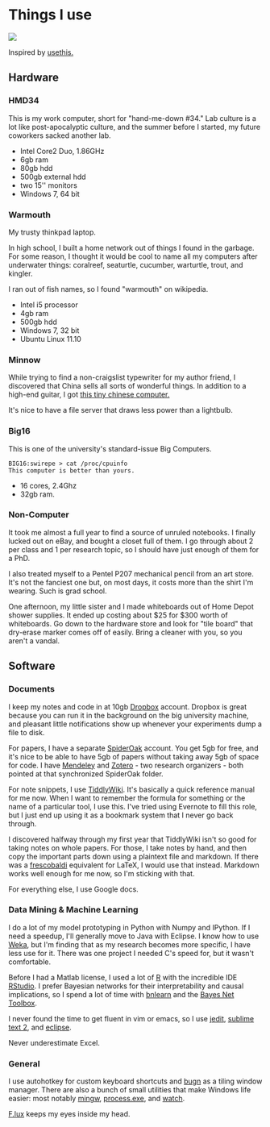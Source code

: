 # Things I use

![](semiautomata.jpg)

Inspired by [usethis.](http://usesthis.com/)

## Hardware

### HMD34

This is my work computer, short for "hand-me-down #34."  Lab culture is a lot like post-apocalyptic culture, and the summer before I started, my future coworkers sacked another lab.

* Intel Core2 Duo, 1.86GHz
* 6gb ram
* 80gb hdd
* 500gb external hdd
* two 15'' monitors
* Windows 7, 64 bit

### Warmouth

My trusty thinkpad laptop.

In high school, I built a home network out of things I found in the garbage.  For some reason, I thought it would be cool to name all my computers after underwater things: coralreef, seaturtle, cucumber, warturtle, trout, and kingler.

I ran out of fish names, so I found "warmouth" on wikipedia.

* Intel i5 processor
* 4gb ram
* 500gb hdd
* Windows 7, 32 bit
* Ubuntu Linux 11.10 

### Minnow

While trying to find a non-craigslist typewriter for my author friend, I discovered that China sells all sorts of wonderful things.  In addition to a high-end guitar, I got [this tiny chinese computer.](http://www.dealextreme.com/p/standalone-bittorrent-bt-client-usb-nas-ftp-samba-printer-upnp-sharing-network-lan-server-26320)

It's nice to have a file server that draws less power than a lightbulb.

### Big16

This is one of the university's standard-issue Big Computers.

    BIG16:swirepe > cat /proc/cpuinfo
    This computer is better than yours.

* 16 cores, 2.4Ghz
* 32gb ram.


### Non-Computer

It took me almost a full year to find a source of unruled notebooks.  I finally lucked out on eBay, and bought a closet full of them.  I go through about 2 per class and 1 per research topic, so I should have just enough of them for a PhD.

I also treated myself to a Pentel P207 mechanical pencil from an art store.  It's not the fanciest one but, on most days, it costs more than the shirt I'm wearing.  Such is grad school.

One afternoon, my little sister and I made whiteboards out of Home Depot shower supplies.  It ended up costing about $25 for $300 worth of whiteboards.  Go down to the hardware store and look for "tile board" that dry-erase marker comes off of easily.  Bring a cleaner with you, so you aren't a vandal.

## Software

### Documents

I keep my notes and code in at 10gb [Dropbox](http://db.tt/hbFUfNV) account.  Dropbox is great because you can run it in the background on the big university machine, and pleasant little notifications show up whenever your experiments dump a file to disk.

For papers, I have a separate [SpiderOak](http://spideroak.com) account.  You get 5gb for free, and it's nice to be able to have 5gb of papers without taking away 5gb of space for code.  I have [Mendeley](http://www.mendeley.com/) and [Zotero](http://www.zotero.org/) - two research organizers - both pointed at that synchronized SpiderOak folder.

For note snippets, I use [TiddlyWiki](http://www.tiddlywiki.com/).  It's basically a quick reference manual for me now.  When I want to remember the formula for something or the name of a particular tool, I use this.  I've tried using Evernote to fill this role, but I just end up using it as a bookmark system that I never go back through.

I discovered halfway through my first year that TiddlyWiki isn't so good for taking notes on whole papers.  For those, I take notes by hand, and then copy the important parts down using a plaintext file and markdown.  If there was a [frescobaldi](http://www.frescobaldi.org/index.html) equivalent for LaTeX, I would use that instead.  Markdown works well enough for me now, so I'm sticking with that.

For everything else, I use Google docs.


### Data Mining & Machine Learning

I do a lot of my model prototyping in Python with Numpy and IPython.  If I need a speedup, I'll generally move to Java with Eclipse.  I know how to use [Weka](http://www.cs.waikato.ac.nz/ml/weka/), but I'm finding that as my research becomes more specific, I have less use for it.  There was one project I needed C's speed for, but it wasn't comfortable.

Before I had a Matlab license, I used a lot of [R](http://www.r-project.org/) with the incredible IDE [RStudio](http://rstudio.org/).  I prefer Bayesian networks for their interpretability and causal implications, so I spend a lot of time with [bnlearn](http://www.bnlearn.com/) and the [Bayes Net Toolbox](http://code.google.com/p/bnt/).

I never found the time to get fluent in vim or emacs, so I use [jedit](http://www.jedit.org/), [sublime text 2](http://www.sublimetext.com/2), and [eclipse](http://www.eclipse.org/).

Never underestimate Excel.

### General

I use autohotkey for custom keyboard shortcuts and [bugn](http://www.autohotkey.net/~joten/bug.n.html) as a tiling window manager.  There are also a bunch of small utilities that make Windows life easier: most notably [mingw](http://mingw.org/), [process.exe](http://retired.beyondlogic.org/consulting/processutil/processutil.htm), and [watch](https://github.com/swirepe/Watch).

[F.lux](http://stereopsis.com/flux/) keeps my eyes inside my head.